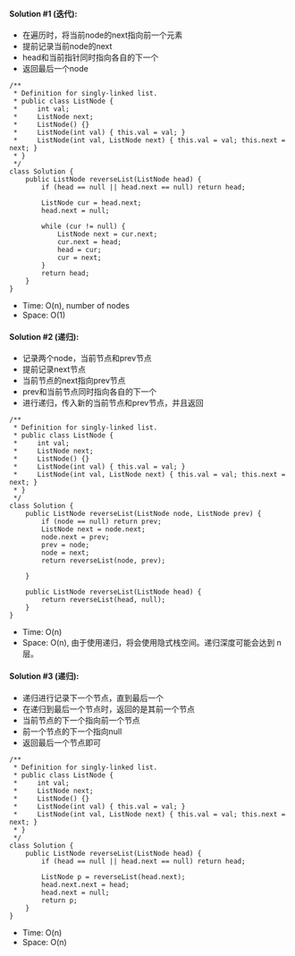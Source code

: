 #### Solution #1 (迭代):
* 在遍历时，将当前node的next指向前一个元素
* 提前记录当前node的next
* head和当前指针同时指向各自的下一个
* 返回最后一个node
```
/**
 * Definition for singly-linked list.
 * public class ListNode {
 *     int val;
 *     ListNode next;
 *     ListNode() {}
 *     ListNode(int val) { this.val = val; }
 *     ListNode(int val, ListNode next) { this.val = val; this.next = next; }
 * }
 */
class Solution {
    public ListNode reverseList(ListNode head) {
        if (head == null || head.next == null) return head;
        
        ListNode cur = head.next;
        head.next = null;
        
        while (cur != null) {
            ListNode next = cur.next;
            cur.next = head;
            head = cur;
            cur = next;
        }
        return head;
    }
}
```
* Time: O(n), number of nodes
* Space: O(1)

#### Solution #2 (递归):
* 记录两个node，当前节点和prev节点
* 提前记录next节点
* 当前节点的next指向prev节点
* prev和当前节点同时指向各自的下一个
* 进行递归，传入新的当前节点和prev节点，并且返回
```
/**
 * Definition for singly-linked list.
 * public class ListNode {
 *     int val;
 *     ListNode next;
 *     ListNode() {}
 *     ListNode(int val) { this.val = val; }
 *     ListNode(int val, ListNode next) { this.val = val; this.next = next; }
 * }
 */
class Solution {
    public ListNode reverseList(ListNode node, ListNode prev) {
        if (node == null) return prev;
        ListNode next = node.next;
        node.next = prev;
        prev = node;
        node = next;
        return reverseList(node, prev);
        
    }
    
    public ListNode reverseList(ListNode head) {
        return reverseList(head, null);
    }
}
```
* Time: O(n)
* Space: O(n), 由于使用递归，将会使用隐式栈空间。递归深度可能会达到 n 层。

#### Solution #3 (递归):
* 递归进行记录下一个节点，直到最后一个
* 在递归到最后一个节点时，返回的是其前一个节点
* 当前节点的下一个指向前一个节点
* 前一个节点的下一个指向null
* 返回最后一个节点即可
```
/**
 * Definition for singly-linked list.
 * public class ListNode {
 *     int val;
 *     ListNode next;
 *     ListNode() {}
 *     ListNode(int val) { this.val = val; }
 *     ListNode(int val, ListNode next) { this.val = val; this.next = next; }
 * }
 */
class Solution {
    public ListNode reverseList(ListNode head) {
        if (head == null || head.next == null) return head;
        
        ListNode p = reverseList(head.next);
        head.next.next = head;
        head.next = null;
        return p;
    }
}
```
* Time: O(n)
* Space: O(n)
